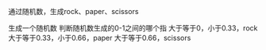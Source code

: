 通过随机数，生成rock、paper、scissors

生成一个随机数
判断随机数生成的0-1之间的哪个指
大于等于0，小于0.33，rock
大于等于0.33，小于0.66，paper
大于等于0.66，scissors
